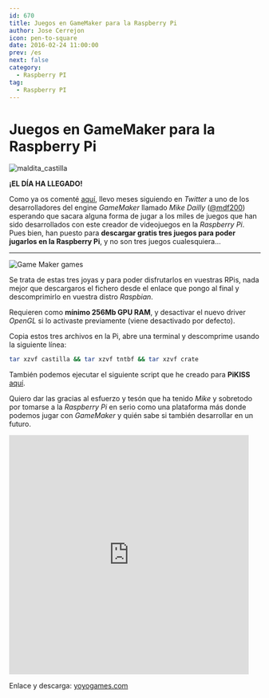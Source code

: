 ```yaml
---
id: 670
title: Juegos en GameMaker para la Raspberry Pi
author: Jose Cerrejon
icon: pen-to-square
date: 2016-02-24 11:00:00
prev: /es
next: false
category:
  - Raspberry PI
tag:
  - Raspberry PI
---
```


# Juegos en GameMaker para la Raspberry Pi

![maldita_castilla](/images/2016/02/maldita_castilla.png)

**¡EL DÍA HA LLEGADO!**

Como ya os comenté [aquí](/post.php?id=653), llevo meses siguiendo en *Twitter* a uno de los desarrolladores del engine *GameMaker* llamado *Mike Dailly* ([@mdf200](https://twitter.com/mdf200)) esperando que sacara alguna forma de jugar a los miles de juegos que han sido desarrollados con este creador de videojuegos en la *Raspberry Pi*. Pues bien, han puesto para **descargar gratis tres juegos para poder jugarlos en la Raspberry Pi**, y no son tres juegos cualesquiera...

- - -
![Game Maker games](/images/2016/02/gamemaker_games.png)

Se trata de estas tres joyas y para poder disfrutarlos en vuestras RPis, nada mejor que descargaros el fichero desde el enlace que pongo al final y descomprimirlo en vuestra distro *Raspbian*.

Requieren como **mínimo 256Mb GPU RAM**, y desactivar el nuevo driver *OpenGL* si lo activaste previamente (viene desactivado por defecto).

Copia estos tres archivos en la Pi, abre una terminal y descomprime usando la siguiente línea:

```bash
tar xzvf castilla && tar xzvf tntbf && tar xzvf crate
```

También podemos ejecutar el siguiente script que he creado para **PiKISS** [aquí](https://github.com/jmcerrejon/PiKISS/blob/master/scripts/games/gmaker.sh).

Quiero dar las gracias al esfuerzo y tesón que ha tenido *Mike* y sobretodo por tomarse a la *Raspberry Pi* en serio como una plataforma más donde podemos jugar con *GameMaker* y quién sabe si también desarrollar en un futuro.

<iframe src="https://vine.co/v/ib3P1E3p6ai/embed/simple" width="480" height="480" frameborder="0"></iframe>

Enlace y descarga: [yoyogames.com](http://yoyogames.com/pi)